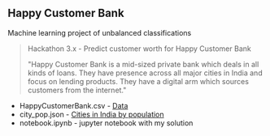 Happy Customer Bank
----------

Machine learning project  of unbalanced classifications

>Hackathon 3.x - Predict customer worth for Happy Customer Bank
>
>"Happy Customer Bank is a mid-sized private bank which deals in all kinds of loans. They have presence across all major cities in India and focus on lending products. They have a digital arm which sources customers from the internet."

* HappyCustomerBank.csv - [Data](https://discuss.analyticsvidhya.com/t/hackathon-3-x-predict-customer-worth-for-happy-customer-bank/3802)
* city_pop.json - [Cities in India by population](https://en.wikipedia.org/wiki/List_of_cities_in_India_by_population)
* notebook.ipynb - jupyter notebook with my solution
